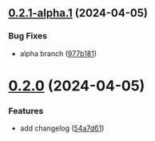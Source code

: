 ## [0.2.1-alpha.1](https://github.com/codepainter/semantic-release-test/compare/v0.2.0...v0.2.1-alpha.1) (2024-04-05)


### Bug Fixes

* alpha branch ([977b181](https://github.com/codepainter/semantic-release-test/commit/977b18157bc5b8904d5433502ec48229547b3488))

# [0.2.0](https://github.com/codepainter/semantic-release-test/compare/v0.1.0...v0.2.0) (2024-04-05)


### Features

* add changelog ([54a7d61](https://github.com/codepainter/semantic-release-test/commit/54a7d618c3c81742b9b8481a0cbf4c77dbe06793))
